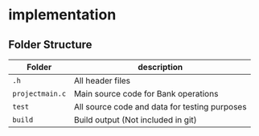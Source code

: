 # implementation

## Folder Structure

Folder        | description
--------------| ----------------------------------------------
`.h`         | All header files
`projectmain.c`         | Main source code for Bank operations
`test`        | All source code and data for testing purposes
`build`       | Build output (Not included in git)
